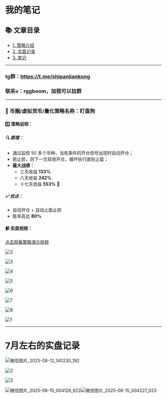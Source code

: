 # 我的笔记

## 📚 文章目录
- [1. 策略介绍](./docs/Introduction.md)
- [2. 实盘记录](./docs/Record.md)
- [3. 笔记](./docs/Notes.md)

---

### tg群：https://t.me/shipanjiankong

### 联系v：rggboom，加我可以拉群
-----------

### 🧠 币圈/虚拟货币/量化策略名称：盯盘狗

#### 1️⃣ 策略说明：

##### 🔍 原理：

- 通过监控 50 多个币种，当有条件的开仓信号出现时自动开仓；
- 若止损，则下一次双倍开仓，循环执行直到止盈；
- **最大战绩：**
	- 三天收益 **133%**
	- 八天收益 **242%**
	- 十七天收益 **553%** 🚀

##### ✅ 优点：

- 自动开仓 + 自动止盈止损
- 胜率高达 **80%**

#### 📹 实盘视频：

[点击观看策略演示视频](./img/1.MP4)





![2](./img/2.png)

![3](./img/3.png)

![4](./img/4.png)

![5](./img/5.jpg)

![6](./img/6.jpg)

![7](./img/7.jpg)

![8](./img/8.jpg)

![1](./img/1.jpg)

--------

# 7月左右的实盘记录

![微信图片_2025-08-12_140230_192](./img/微信图片_2025-08-12_140230_192.jpg)

![2](./img/2.jpg)

![3](./img/微信图片_2025-08-15_004234_533.jpg)

![微信图片_2025-08-15_004126_922](./img/微信图片_2025-08-15_004126_922.jpg)![微信图片_2025-08-15_004227_023](./img/微信图片_2025-08-15_004056_761.jpg)
